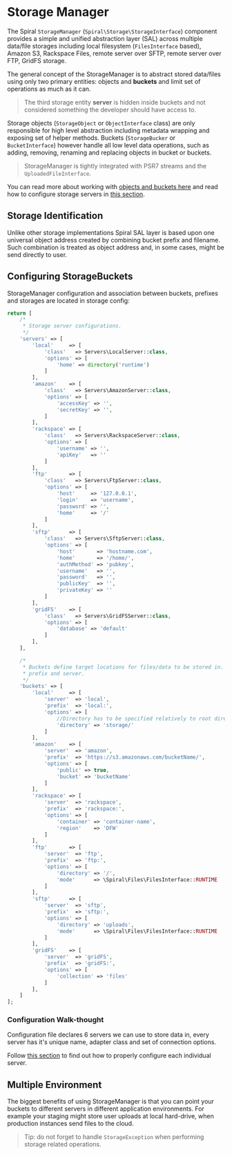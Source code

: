 # Storage Manager
The Spiral `StorageManager` (`Spiral\Storage\StorageInterface`) component provides a simple and unified abstraction layer (SAL) across multiple data/file storages including local filesystem (`FilesInterface` based), Amazon S3, Rackspace Files, remote server over SFTP, remote server over FTP, GridFS storage.

The general concept of the StorageManager is to abstract stored data/files using only two primary entities: objects and **buckets** and limit set of operations as much as it can.

> The third storage entity **server** is hidden inside buckets and not considered something the developer should have access to.

Storage objects (`StorageObject` or `ObjectInterface` class) are only responsible for high level abstraction including metadata wrapping and exposing set of helper methods. Buckets (`StorageBucker` or `BucketInterface`) however handle all low level data operations, such as adding, removing, renaming and replacing objects in bucket or buckets.

> StorageManager is tightly integrated with PSR7 streams and the `UploadedFileInterface`.

You can read more about working with [objects and buckets here](/storage/entities.md) and read how to configure storage servers in [this section](/storage/servers.md).

## Storage Identification
Unlike other storage implementations Spiral SAL layer is based upon one universal object address created by combining bucket prefix and filename. Such combination is treated as object address and, in some cases, might be send directly to user.

## Configuring StorageBuckets
StorageManager configuration and association between buckets, prefixes and storages are located in storage config:

```php
return [
    /*
     * Storage server configurations.
     */
    'servers' => [
        'local'     => [
            'class'   => Servers\LocalServer::class,
            'options' => [
                'home' => directory('runtime')
            ]
        ],
        'amazon'    => [
            'class'   => Servers\AmazonServer::class,
            'options' => [
                'accessKey' => '',
                'secretKey' => '',
            ]
        ],
        'rackspace' => [
            'class'   => Servers\RackspaceServer::class,
            'options' => [
                'username' => '',
                'apiKey'   => ''
            ]
        ],
        'ftp'       => [
            'class'   => Servers\FtpServer::class,
            'options' => [
                'host'     => '127.0.0.1',
                'login'    => 'username',
                'password' => '',
                'home'     => '/'
            ]
        ],
        'sftp'      => [
            'class'   => Servers\SftpServer::class,
            'options' => [
                'host'       => 'hostname.com',
                'home'       => '/home/',
                'authMethod' => 'pubkey',
                'username'   => '',
                'password'   => '',
                'publicKey'  => '',
                'privateKey' => ''
            ]
        ],
        'gridFS'    => [
            'class'   => Servers\GridFSServer::class,
            'options' => [
                'database' => 'default'
            ]
        ],
    ],

    /*
     * Buckets define target locations for files/data to be stored in. Each bucket must have associated
     * prefix and server.
     */
    'buckets' => [
        'local'     => [
            'server'  => 'local',
            'prefix'  => 'local:',
            'options' => [
                //Directory has to be specified relatively to root directory of associated server
                'directory' => 'storage/'
            ]
        ],
        'amazon'    => [
            'server'  => 'amazon',
            'prefix'  => 'https://s3.amazonaws.com/bucketName/',
            'options' => [
                'public' => true,
                'bucket' => 'bucketName'
            ]
        ],
        'rackspace' => [
            'server'  => 'rackspace',
            'prefix'  => 'rackspace:',
            'options' => [
                'container' => 'container-name',
                'region'    => 'DFW'
            ]
        ],
        'ftp'       => [
            'server'  => 'ftp',
            'prefix'  => 'ftp:',
            'options' => [
                'directory' => '/',
                'mode'      => \Spiral\Files\FilesInterface::RUNTIME
            ]
        ],
        'sftp'      => [
            'server'  => 'sftp',
            'prefix'  => 'sftp:',
            'options' => [
                'directory' => 'uploads',
                'mode'      => \Spiral\Files\FilesInterface::RUNTIME
            ]
        ],
        'gridFS'    => [
            'server'  => 'gridFS',
            'prefix'  => 'gridFS:',
            'options' => [
                'collection' => 'files'
            ]
        ],
    ]
];
```

### Configuration Walk-thought
Configuration file declares 6 servers we can use to store data in, every server has it's unique name, adapter class and set of connection options. 

Follow [this section](/storage/servers.md) to find out how to properly configure each individual server.

## Multiple Environment
The biggest benefits of using StorageManager is that you can point your buckets to different servers in different application environments. For example your staging might store user uploads at local hard-drive, when production instances send files to the cloud.
 
> Tip: do not forget to handle `StorageException` when performing storage related operations.